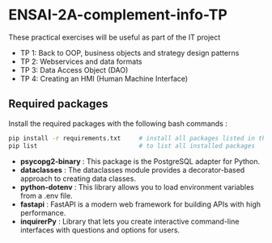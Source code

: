 # ENSAI-2A-complement-info-TP

These practical exercises will be useful as part of the IT project

* TP 1: Back to OOP, business objects and strategy design patterns
* TP 2: Webservices and data formats
* TP 3: Data Access Object (DAO)
* TP 4: Creating an HMI (Human Machine Interface)

## Required packages

Install the required packages with the following bash commands :

```bash
pip install -r requirements.txt     # install all packages listed in the file
pip list                            # to list all installed packages
```

* **psycopg2-binary** : This package is the PostgreSQL adapter for Python.
* **dataclasses** : The dataclasses module provides a decorator-based approach to creating data classes.
* **python-dotenv** : This library allows you to load environment variables from a .env file.
* **fastapi** : FastAPI is a modern web framework for building APIs with high performance.
* **inquirerPy** : Library that lets you create interactive command-line interfaces with questions and options for users.
